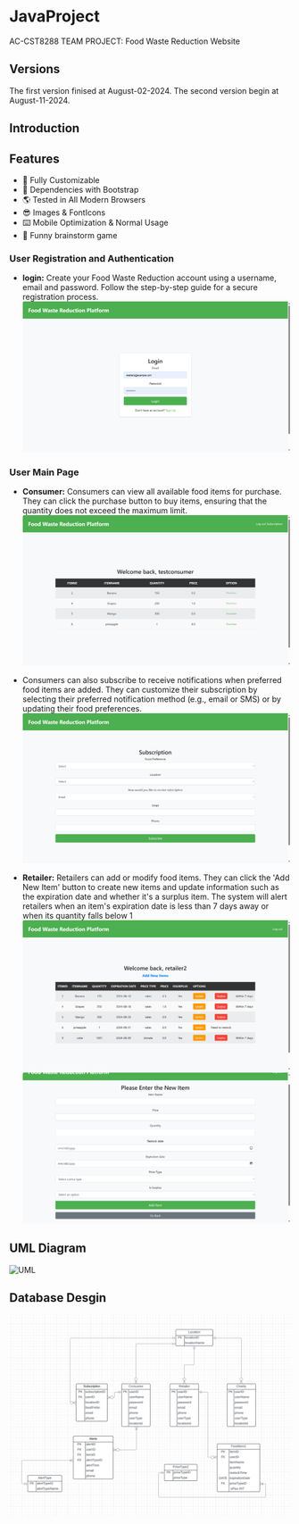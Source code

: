 # JavaProject
AC-CST8288 TEAM PROJECT: Food Waste Reduction Website
## Versions
The first version finised at August-02-2024.
The second version begin at August-11-2024.
## Introduction

## Features
- 🔧 Fully Customizable
- 💪 Dependencies with Bootstrap
- 🌎 Tested in All Modern Browsers
- 😎 Images & FontIcons
- ⌨️ Mobile Optimization & Normal Usage
- 🔎 Funny brainstorm game
### User Registration and Authentication
- **login:** Create your Food Waste Reduction account using a username, email and password. Follow the step-by-step guide for a secure registration process.
![login](https://github.com/LishuYuan0512/JavaProject/raw/Merge01/img/login.png)

### User Main Page
- **Consumer:** Consumers can view all available food items for purchase. They can click the purchase button to buy items, ensuring that the quantity does not exceed the maximum limit.
![consumer](https://github.com/LishuYuan0512/JavaProject/raw/Merge01/img/consumer.png)
- Consumers can also subscribe to receive notifications when preferred food items are added. They can customize their subscription by selecting their preferred notification method (e.g., email or SMS) or by updating their food preferences.
![subscription](https://github.com/LishuYuan0512/JavaProject/raw/Merge01/img/subscription.png)

- **Retailer:** Retailers can add or modify food items. They can click the 'Add New Item' button to create new items and update information such as the expiration date and whether it's a surplus item. The system will alert retailers when an item's expiration date is less than 7 days away or when its quantity falls below 1
![retailer](https://github.com/LishuYuan0512/JavaProject/raw/Merge01/img/retailer.png)
![addFoodItem](https://github.com/LishuYuan0512/JavaProject/raw/Merge01/img/addFoodItem.png)

## UML Diagram
![UML](https://github.com/LishuYuan0512/JavaProject/raw/Merge01/img/UML.png)
## Database Desgin
![database](https://github.com/LishuYuan0512/JavaProject/raw/Merge01/img/database.png)
